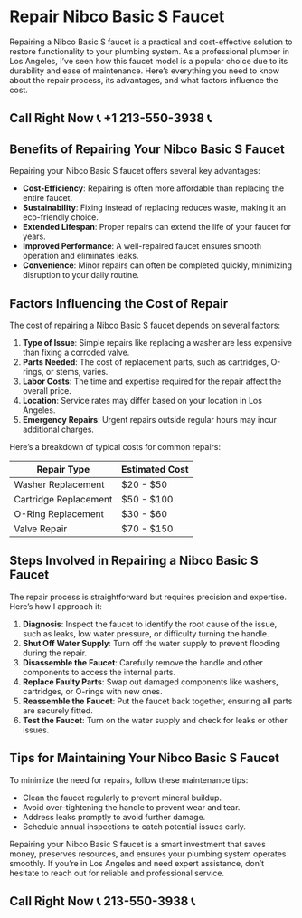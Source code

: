 # Repair Nibco Basic S Faucet  

Repairing a Nibco Basic S faucet is a practical and cost-effective solution to restore functionality to your plumbing system. As a professional plumber in Los Angeles, I’ve seen how this faucet model is a popular choice due to its durability and ease of maintenance. Here’s everything you need to know about the repair process, its advantages, and what factors influence the cost.  

## Call Right Now 📞 +1 213-550-3938 📞

## Benefits of Repairing Your Nibco Basic S Faucet  

Repairing your Nibco Basic S faucet offers several key advantages:  
- **Cost-Efficiency**: Repairing is often more affordable than replacing the entire faucet.  
- **Sustainability**: Fixing instead of replacing reduces waste, making it an eco-friendly choice.  
- **Extended Lifespan**: Proper repairs can extend the life of your faucet for years.  
- **Improved Performance**: A well-repaired faucet ensures smooth operation and eliminates leaks.  
- **Convenience**: Minor repairs can often be completed quickly, minimizing disruption to your daily routine.  

## Factors Influencing the Cost of Repair  

The cost of repairing a Nibco Basic S faucet depends on several factors:  
1. **Type of Issue**: Simple repairs like replacing a washer are less expensive than fixing a corroded valve.  
2. **Parts Needed**: The cost of replacement parts, such as cartridges, O-rings, or stems, varies.  
3. **Labor Costs**: The time and expertise required for the repair affect the overall price.  
4. **Location**: Service rates may differ based on your location in Los Angeles.  
5. **Emergency Repairs**: Urgent repairs outside regular hours may incur additional charges.  

Here’s a breakdown of typical costs for common repairs:  

| **Repair Type**       | **Estimated Cost** |  
|------------------------|--------------------|  
| Washer Replacement     | $20 - $50         |  
| Cartridge Replacement  | $50 - $100        |  
| O-Ring Replacement     | $30 - $60         |  
| Valve Repair           | $70 - $150        |  

## Steps Involved in Repairing a Nibco Basic S Faucet  

The repair process is straightforward but requires precision and expertise. Here’s how I approach it:  

1. **Diagnosis**: Inspect the faucet to identify the root cause of the issue, such as leaks, low water pressure, or difficulty turning the handle.  
2. **Shut Off Water Supply**: Turn off the water supply to prevent flooding during the repair.  
3. **Disassemble the Faucet**: Carefully remove the handle and other components to access the internal parts.  
4. **Replace Faulty Parts**: Swap out damaged components like washers, cartridges, or O-rings with new ones.  
5. **Reassemble the Faucet**: Put the faucet back together, ensuring all parts are securely fitted.  
6. **Test the Faucet**: Turn on the water supply and check for leaks or other issues.  

## Tips for Maintaining Your Nibco Basic S Faucet  

To minimize the need for repairs, follow these maintenance tips:  
- Clean the faucet regularly to prevent mineral buildup.  
- Avoid over-tightening the handle to prevent wear and tear.  
- Address leaks promptly to avoid further damage.  
- Schedule annual inspections to catch potential issues early.  

Repairing your Nibco Basic S faucet is a smart investment that saves money, preserves resources, and ensures your plumbing system operates smoothly. If you’re in Los Angeles and need expert assistance, don’t hesitate to reach out for reliable and professional service.
## Call Right Now 📞 213-550-3938 📞